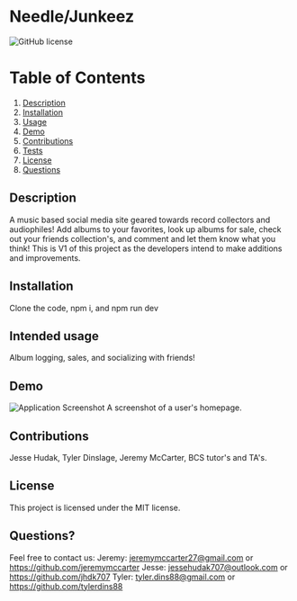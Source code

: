 # Needle/Junkeez
![GitHub license](https://img.shields.io/badge/license-MIT-blue.svg)


  # Table of Contents
  1. [Description](#description)
  2. [Installation](#installation)
  3. [Usage](#intended-usage)
  4. [Demo](#demo)
  5. [Contributions](#contributions)
  6. [Tests](#tests)
  7. [License](#license)
  8. [Questions](#questions?)
  

## Description
A music based social media site geared towards record collectors and audiophiles! Add albums to your favorites, look up albums for sale, check out your friends collection's, and comment and let them know what you think! This is V1 of this project as the developers intend to make additions and improvements. 

  ##  Installation
  Clone the code, npm i, and npm run dev
  

  ## Intended usage
  Album logging, sales, and socializing with friends!
   
  ## Demo
  ![Application Screenshot](https://github.com/jhdk707/NeedleJunkies/assets/118328184/a007b83b-6f61-4830-9a47-ffb859e5ea73)
  A screenshot of a user's homepage.

  ## Contributions
  Jesse Hudak, Tyler Dinslage, Jeremy McCarter, BCS tutor's and TA's.

   ## License
This project is licensed under the MIT license.

  
  
  ## Questions?
  Feel free to contact us: 
  Jeremy: jeremymccarter27@gmail.com or https://github.com/jeremymccarter
  Jesse: jessehudak707@outlook.com or https://github.com/jhdk707
  Tyler: tyler.dins88@gmail.com or https://github.com/tylerdins88
  